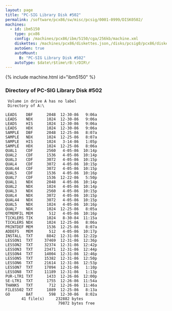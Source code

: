 ```yaml
---
layout: page
title: "PC-SIG Library Disk #502"
permalink: /software/pcx86/sw/misc/pcsig/0001-0999/DISK0502/
machines:
  - id: ibm5150
    type: pcx86
    config: /machines/pcx86/ibm/5150/cga/256kb/machine.xml
    diskettes: /machines/pcx86/diskettes.json,/disks/pcsig0/pcx86/diskettes.json
    autoGen: true
    autoMount:
      B: "PC-SIG Library Disk #502"
    autoType: $date\r$time\rB:\rDIR\r
---
```


{% include machine.html id="ibm5150" %}

### Directory of PC-SIG Library Disk #502

     Volume in drive A has no label
     Directory of A:\

    LEADS    DBF      2048  12-30-86   9:06a
    LEADS    NDX      1024  12-30-86   9:06a
    LEADS    HIS      1024  12-30-86   9:06a
    LEADS    HDX      1024  12-30-86   9:06a
    SAMPLE   DBF      2048  12-25-86   8:07a
    SAMPLE   NDX      1024  12-25-86   8:07a
    SAMPLE   HIS      1024   3-14-86   1:05p
    SAMPLE   HDX      1024  12-25-86   8:06a
    QUAL1    CDF      2560   4-05-86  10:14p
    QUAL2    CDF      1536   4-05-86  10:14p
    QUAL3    CDF      3072   4-05-86  10:15p
    QUAL4    CDF      3072   4-05-86  10:15p
    QUAL44   CDF      3072   4-05-86  10:15p
    QUAL5    CDF      1536   4-05-86  10:16p
    QUAL7    CDF      1536  12-22-86   5:50p
    QUAL1    NDX      2048   4-05-86  10:14p
    QUAL2    NDX      1024   4-05-86  10:14p
    QUAL3    NDX      2560   4-05-86  10:15p
    QUAL4    NDX      3072   4-05-86  10:15p
    QUAL44   NDX      3072   4-05-86  10:15p
    QUAL5    NDX      1024   4-05-86  10:16p
    QUAL7    NDX      1024  12-25-86   8:05a
    QTMEMFIL MEM       512   4-05-86  10:16p
    TICKLERS TIK      1024   8-30-84  11:15a
    TICKLERS NDX      1024  12-25-86   8:06a
    PRINTDEF MEM      1536  12-25-86   8:07a
    ADDEFS   MEM       512   4-05-86  10:17p
    INSTALL  TXT      8842  12-31-86  12:22p
    LESSON1  TXT     37469  12-31-86  12:36p
    LESSON2  TXT     32374  12-31-86  12:42p
    LESSON3  TXT     23471  12-31-86  12:44p
    LESSON4  TXT     14004  12-31-86  12:46p
    LESSON5  TXT     15382  12-31-86  12:50p
    LESSON6  TXT     21614  12-31-86  12:53p
    LESSON7  TXT     17094  12-31-86   1:10p
    LESSON8  TXT     11189  12-31-86   1:13p
    PUR-LTR1 TXT      1433  12-26-86  12:00p
    SE-LTR1  TXT      1755  12-26-86  11:54a
    THANKS   TXT       712  12-26-86  11:46a
    FILES502 TXT      1889  12-25-86   8:13a
    GO       BAT       598  12-30-86   8:02a
           41 file(s)     232882 bytes
                           79872 bytes free
